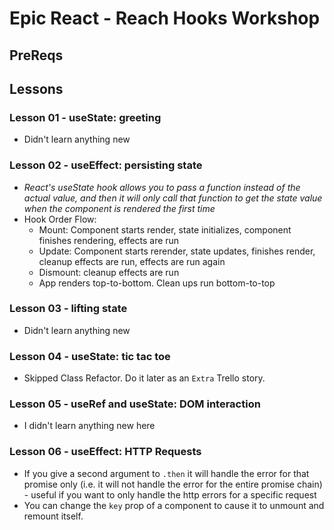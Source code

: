 # Epic React - Reach Hooks Workshop

## PreReqs

## Lessons

### Lesson 01 - useState: greeting

- Didn't learn anything new

### Lesson 02 - useEffect: persisting state

- *React's useState hook allows you to pass a function instead of the actual value, and then it will only call that function to get the state value when the component is rendered the first time*
- Hook Order Flow:
  - Mount: Component starts render, state initializes, component finishes rendering, effects are run
  - Update: Component starts rerender, state updates, finishes render, cleanup effects are run, effects are run again
  - Dismount: cleanup effects are run
  - App renders top-to-bottom. Clean ups run bottom-to-top

### Lesson 03 - lifting state

- Didn't learn anything new

### Lesson 04 - useState: tic tac toe

- Skipped Class Refactor. Do it later as an `Extra` Trello story.

### Lesson 05 - useRef and useState: DOM interaction

- I didn't learn anything new here

### Lesson 06 - useEffect: HTTP Requests

- If you give a second argument to `.then` it will handle the error for that promise only (i.e. it will not handle the error for the entire promise chain) - useful if you want to only handle the http errors for a specific request
- You can change the `key` prop of a component to cause it to unmount and remount itself.
